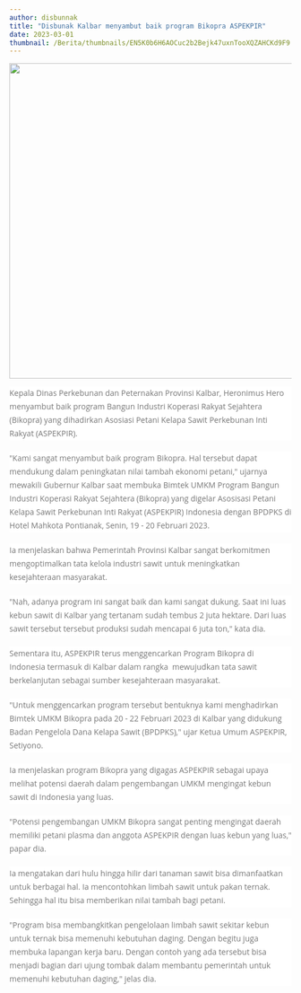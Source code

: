 ```yaml
---
author: disbunnak
title: "Disbunak Kalbar menyambut baik program Bikopra ASPEKPIR"
date: 2023-03-01
thumbnail: /Berita/thumbnails/EN5K0b6H6AOCuc2b2Bejk47uxnTooXQZAHCKd9F9.jpg
---
```

<p><img src="/images/L2PYq39qdLXGfxdpYa4x.jpg" alt="" width="1000" height="562" /></p>
<p style="box-sizing: border-box; margin: 0px 0px 20px; color: #777777; line-height: 24px; font-family: 'Open Sans', Arial, sans-serif; font-size: 14px; background-color: #ffffff;">Kepala Dinas Perkebunan dan Peternakan Provinsi Kalbar, Heronimus Hero menyambut baik program Bangun Industri Koperasi Rakyat Sejahtera (Bikopra) yang dihadirkan Asosiasi Petani Kelapa Sawit Perkebunan Inti Rakyat (ASPEKPIR).</p>
<p style="box-sizing: border-box; margin: 0px 0px 20px; color: #777777; line-height: 24px; font-family: 'Open Sans', Arial, sans-serif; font-size: 14px; background-color: #ffffff;">"Kami sangat menyambut baik program Bikopra. Hal tersebut dapat mendukung dalam peningkatan nilai tambah ekonomi petani," ujarnya mewakili Gubernur Kalbar saat membuka Bimtek UMKM Program Bangun Industri Koperasi Rakyat Sejahtera (Bikopra) yang digelar Asosisasi Petani Kelapa Sawit Perkebunan Inti Rakyat (ASPEKPIR) Indonesia dengan BPDPKS di Hotel Mahkota Pontianak, Senin, 19 - 20 Februari 2023.&nbsp;</p>
<p style="box-sizing: border-box; margin: 0px 0px 20px; color: #777777; line-height: 24px; font-family: 'Open Sans', Arial, sans-serif; font-size: 14px; background-color: #ffffff;">Ia menjelaskan bahwa Pemerintah Provinsi Kalbar sangat berkomitmen mengoptimalkan tata kelola industri sawit untuk meningkatkan kesejahteraan masyarakat.&nbsp;</p>
<p style="box-sizing: border-box; margin: 0px 0px 20px; color: #777777; line-height: 24px; font-family: 'Open Sans', Arial, sans-serif; font-size: 14px; background-color: #ffffff;">"Nah, adanya program ini sangat baik dan kami sangat dukung. Saat ini luas kebun sawit di Kalbar yang tertanam sudah tembus 2 juta hektare. Dari luas sawit tersebut tersebut produksi sudah mencapai 6 juta ton," kata dia.</p>
<p style="box-sizing: border-box; margin: 0px 0px 20px; color: #777777; line-height: 24px; font-family: 'Open Sans', Arial, sans-serif; font-size: 14px; background-color: #ffffff;">Sementara itu, ASPEKPIR terus menggencarkan Program Bikopra di Indonesia termasuk di Kalbar dalam rangka &nbsp;mewujudkan tata sawit berkelanjutan sebagai sumber kesejahteraan masyarakat.</p>
<p style="box-sizing: border-box; margin: 0px 0px 20px; color: #777777; line-height: 24px; font-family: 'Open Sans', Arial, sans-serif; font-size: 14px; background-color: #ffffff;">"Untuk menggencarkan program tersebut bentuknya kami menghadirkan Bimtek UMKM Bikopra pada 20 - 22 Februari 2023 di Kalbar yang didukung Badan Pengelola Dana Kelapa Sawit (BPDPKS)," ujar Ketua Umum ASPEKPIR, Setiyono.</p>
<p style="box-sizing: border-box; margin: 0px 0px 20px; color: #777777; line-height: 24px; font-family: 'Open Sans', Arial, sans-serif; font-size: 14px; background-color: #ffffff;">Ia menjelaskan program Bikopra yang digagas ASPEKPIR sebagai upaya melihat potensi daerah dalam pengembangan UMKM mengingat kebun sawit di Indonesia yang luas.</p>
<p style="box-sizing: border-box; margin: 0px 0px 20px; color: #777777; line-height: 24px; font-family: 'Open Sans', Arial, sans-serif; font-size: 14px; background-color: #ffffff;">"Potensi pengembangan UMKM Bikopra sangat penting mengingat daerah memiliki petani plasma dan anggota ASPEKPIR dengan luas kebun yang luas," papar dia.</p>
<p style="box-sizing: border-box; margin: 0px 0px 20px; color: #777777; line-height: 24px; font-family: 'Open Sans', Arial, sans-serif; font-size: 14px; background-color: #ffffff;">Ia mengatakan dari hulu hingga hilir dari tanaman sawit bisa dimanfaatkan untuk berbagai hal. Ia mencontohkan limbah sawit untuk pakan ternak. Sehingga hal itu bisa memberikan nilai tambah bagi petani.</p>
<p style="box-sizing: border-box; margin: 0px 0px 20px; color: #777777; line-height: 24px; font-family: 'Open Sans', Arial, sans-serif; font-size: 14px; background-color: #ffffff;">"Program bisa membangkitkan pengelolaan limbah sawit sekitar kebun untuk ternak bisa memenuhi kebutuhan daging. Dengan begitu juga membuka lapangan kerja baru. Dengan contoh yang ada tersebut bisa menjadi bagian dari ujung tombak dalam membantu pemerintah untuk memenuhi kebutuhan daging," jelas dia.</p>